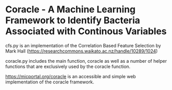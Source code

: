 # Coracle - A Machine Learning Framework to Identify Bacteria Associated with Continous Variables 

cfs.py is an implementation of the Correlation Based Feature Selection by Mark Hall (https://researchcommons.waikato.ac.nz/handle/10289/1024)

coracle.py includes the main function, coracle as well as a number of helper functions that are exclusively used by the coracle function.

https://micportal.org/coracle is an accessible and simple web implementation of the coracle framework.
